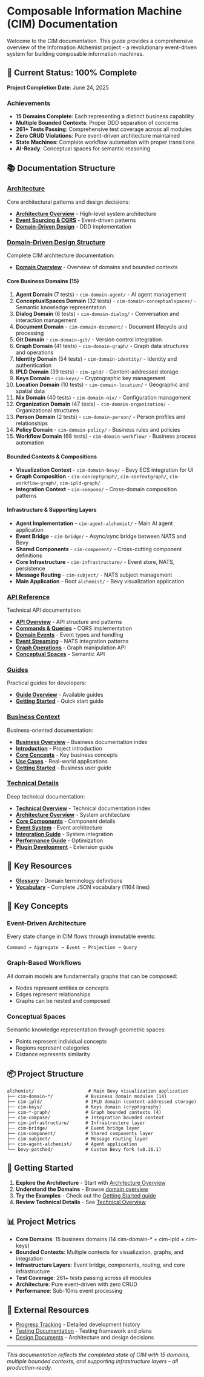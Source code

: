 # Composable Information Machine (CIM) Documentation

Welcome to the CIM documentation. This guide provides a comprehensive overview of the Information Alchemist project - a revolutionary event-driven system for building composable information machines.

## 🚀 Current Status: 100% Complete

**Project Completion Date**: June 24, 2025

### Achievements
- **15 Domains Complete**: Each representing a distinct business capability
- **Multiple Bounded Contexts**: Proper DDD separation of concerns
- **261+ Tests Passing**: Comprehensive test coverage across all modules
- **Zero CRUD Violations**: Pure event-driven architecture maintained
- **State Machines**: Complete workflow automation with proper transitions
- **AI-Ready**: Conceptual spaces for semantic reasoning

## 📚 Documentation Structure

### [Architecture](./architecture/)
Core architectural patterns and design decisions:
- **[Architecture Overview](./architecture/README.md)** - High-level system architecture
- **[Event Sourcing & CQRS](./architecture/event-sourcing-cqrs.md)** - Event-driven patterns
- **[Domain-Driven Design](./architecture/domain-driven-design.md)** - DDD implementation

### [Domain-Driven Design Structure](./domains/)
Complete CIM architecture documentation:
- **[Domain Overview](./domains/README.md)** - Overview of domains and bounded contexts

#### Core Business Domains (15)
1. **Agent Domain** (7 tests) - `cim-domain-agent/` - AI agent management
2. **ConceptualSpaces Domain** (32 tests) - `cim-domain-conceptualspaces/` - Semantic knowledge representation
3. **Dialog Domain** (6 tests) - `cim-domain-dialog/` - Conversation and interaction management
4. **Document Domain** - `cim-domain-document/` - Document lifecycle and processing
5. **Git Domain** - `cim-domain-git/` - Version control integration
6. **Graph Domain** (41 tests) - `cim-domain-graph/` - Graph data structures and operations
7. **Identity Domain** (54 tests) - `cim-domain-identity/` - Identity and authentication
8. **IPLD Domain** (39 tests) - `cim-ipld/` - Content-addressed storage
9. **Keys Domain** - `cim-keys/` - Cryptographic key management
10. **Location Domain** (10 tests) - `cim-domain-location/` - Geographic and spatial data
11. **Nix Domain** (40 tests) - `cim-domain-nix/` - Configuration management
12. **Organization Domain** (47 tests) - `cim-domain-organization/` - Organizational structures
13. **Person Domain** (2 tests) - `cim-domain-person/` - Person profiles and relationships
14. **Policy Domain** - `cim-domain-policy/` - Business rules and policies
15. **Workflow Domain** (68 tests) - `cim-domain-workflow/` - Business process automation

#### Bounded Contexts & Compositions
- **Visualization Context** - `cim-domain-bevy/` - Bevy ECS integration for UI
- **Graph Composition** - `cim-conceptgraph/`, `cim-contextgraph/`, `cim-workflow-graph/`, `cim-ipld-graph/`
- **Integration Context** - `cim-compose/` - Cross-domain composition patterns

#### Infrastructure & Supporting Layers
- **Agent Implementation** - `cim-agent-alchemist/` - Main AI agent application
- **Event Bridge** - `cim-bridge/` - Async/sync bridge between NATS and Bevy
- **Shared Components** - `cim-component/` - Cross-cutting component definitions
- **Core Infrastructure** - `cim-infrastructure/` - Event store, NATS, persistence
- **Message Routing** - `cim-subject/` - NATS subject management
- **Main Application** - Root `alchemist/` - Bevy visualization application

### [API Reference](./api/)
Technical API documentation:
- **[API Overview](./api/README.md)** - API structure and patterns
- **[Commands & Queries](./api/commands-queries.md)** - CQRS implementation
- **[Domain Events](./api/domain-events.md)** - Event types and handling
- **[Event Streaming](./api/event-streaming.md)** - NATS integration patterns
- **[Graph Operations](./api/graph-operations.md)** - Graph manipulation API
- **[Conceptual Spaces](./api/conceptual-spaces.md)** - Semantic API

### [Guides](./guides/)
Practical guides for developers:
- **[Guide Overview](./guides/README.md)** - Available guides
- **[Getting Started](./guides/getting-started.md)** - Quick start guide

### [Business Context](./business/)
Business-oriented documentation:
- **[Business Overview](./business/README.md)** - Business documentation index
- **[Introduction](./business/01-introduction.md)** - Project introduction
- **[Core Concepts](./business/02-core-concepts.md)** - Key business concepts
- **[Use Cases](./business/03-use-cases.md)** - Real-world applications
- **[Getting Started](./business/04-getting-started.md)** - Business user guide

### [Technical Details](./technical/)
Deep technical documentation:
- **[Technical Overview](./technical/README.md)** - Technical documentation index
- **[Architecture Overview](./technical/01-architecture-overview.md)** - System architecture
- **[Core Components](./technical/02-core-components.md)** - Component details
- **[Event System](./technical/03-event-system.md)** - Event architecture
- **[Integration Guide](./technical/04-integration-guide.md)** - System integration
- **[Performance Guide](./technical/05-performance-guide.md)** - Optimization
- **[Plugin Development](./technical/06-plugin-development.md)** - Extension guide

## 🎯 Key Resources

- **[Glossary](./glossary.md)** - Domain terminology definitions
- **[Vocabulary](./vocabulary.json)** - Complete JSON vocabulary (1164 lines)

## 🔧 Key Concepts

### Event-Driven Architecture
Every state change in CIM flows through immutable events:
```
Command → Aggregate → Event → Projection → Query
```

### Graph-Based Workflows
All domain models are fundamentally graphs that can be composed:
- Nodes represent entities or concepts
- Edges represent relationships
- Graphs can be nested and composed

### Conceptual Spaces
Semantic knowledge representation through geometric spaces:
- Points represent individual concepts
- Regions represent categories
- Distance represents similarity

## 📦 Project Structure

```
alchemist/                    # Main Bevy visualization application
├── cim-domain-*/            # Business domain modules (14)
├── cim-ipld/                # IPLD domain (content-addressed storage)
├── cim-keys/                # Keys domain (cryptography)
├── cim-*-graph/             # Graph bounded contexts (4)
├── cim-compose/             # Integration bounded context
├── cim-infrastructure/      # Infrastructure layer
├── cim-bridge/              # Event bridge layer
├── cim-component/           # Shared components layer
├── cim-subject/             # Message routing layer
├── cim-agent-alchemist/     # Agent application
└── bevy-patched/            # Custom Bevy fork (v0.16.1)
```

## 🚦 Getting Started

1. **Explore the Architecture** - Start with [Architecture Overview](./architecture/README.md)
2. **Understand the Domains** - Browse [domain overview](./domains/README.md)
3. **Try the Examples** - Check out the [Getting Started guide](./guides/getting-started.md)
4. **Review Technical Details** - See [Technical Overview](./technical/README.md)

## 📊 Project Metrics

- **Core Domains**: 15 business domains (14 cim-domain-* + cim-ipld + cim-keys)
- **Bounded Contexts**: Multiple contexts for visualization, graphs, and integration
- **Infrastructure Layers**: Event bridge, components, routing, and core infrastructure
- **Test Coverage**: 261+ tests passing across all modules
- **Architecture**: Pure event-driven with zero CRUD
- **Performance**: Sub-10ms event processing

## 🔗 External Resources

- [Progress Tracking](../progress/progress.json) - Detailed development history
- [Testing Documentation](../testing/) - Testing framework and plans
- [Design Documents](../design/) - Architecture and design decisions

---

*This documentation reflects the completed state of CIM with 15 domains, multiple bounded contexts, and supporting infrastructure layers - all production-ready.* 